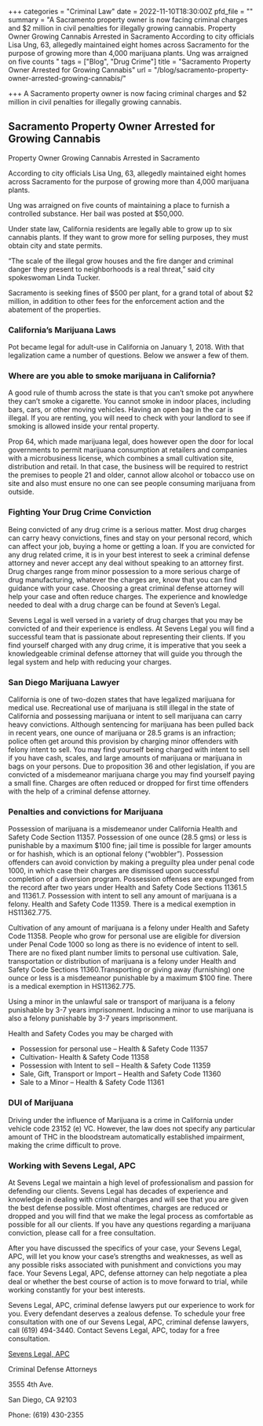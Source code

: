 +++
categories = "Criminal Law"
date = 2022-11-10T18:30:00Z
pfd_file = ""
summary = "A Sacramento property owner is now facing criminal charges and $2 million in civil penalties for illegally growing cannabis. Property Owner Growing Cannabis Arrested in Sacramento According to city officials Lisa Ung, 63, allegedly maintained eight homes across Sacramento for the purpose of growing more than 4,000 marijuana plants. Ung was arraigned on five counts "
tags = ["Blog", "Drug Crime"]
title = "Sacramento Property Owner Arrested for Growing Cannabis"
url = "/blog/sacramento-property-owner-arrested-growing-cannabis/"

+++
A Sacramento property owner is now facing criminal charges and $2 million in civil penalties for illegally growing cannabis.

## Sacramento Property Owner Arrested for Growing Cannabis

Property Owner Growing Cannabis Arrested in Sacramento

According to city officials Lisa Ung, 63, allegedly maintained eight homes across Sacramento for the purpose of growing more than 4,000 marijuana plants.

Ung was arraigned on five counts of maintaining a place to furnish a controlled substance. Her bail was posted at $50,000.

Under state law, California residents are legally able to grow up to six cannabis plants. If they want to grow more for selling purposes, they must obtain city and state permits.

“The scale of the illegal grow houses and the fire danger and criminal danger they present to neighborhoods is a real threat,” said city spokeswoman Linda Tucker.

Sacramento is seeking fines of $500 per plant, for a grand total of about $2 million, in addition to other fees for the enforcement action and the abatement of the properties.

### California’s Marijuana Laws

Pot became legal for adult-use in California on January 1, 2018. With that legalization came a number of questions. Below we answer a few of them.

### Where are you able to smoke marijuana in California?

A good rule of thumb across the state is that you can’t smoke pot anywhere they can’t smoke a cigarette. You cannot smoke in indoor places, including bars, cars, or other moving vehicles. Having an open bag in the car is illegal. If you are renting, you will need to check with your landlord to see if smoking is allowed inside your rental property.

Prop 64, which made marijuana legal, does however open the door for local governments to permit marijuana consumption at retailers and companies with a microbusiness license, which combines a small cultivation site, distribution and retail. In that case, the business will be required to restrict the premises to people 21 and older, cannot allow alcohol or tobacco use on site and also must ensure no one can see people consuming marijuana from outside.

### Fighting Your Drug Crime Conviction

Being convicted of any drug crime is a serious matter. Most drug charges can carry heavy convictions, fines and stay on your personal record, which can affect your job, buying a home or getting a loan. If you are convicted for any drug related crime, it is in your best interest to seek a criminal defense attorney and never accept any deal without speaking to an attorney first. Drug charges range from minor possession to a more serious charge of drug manufacturing, whatever the charges are, know that you can find guidance with your case. Choosing a great criminal defense attorney will help your case and often reduce charges. The experience and knowledge needed to deal with a drug charge can be found at Seven’s Legal.

Sevens Legal is well versed in a variety of drug charges that you may be convicted of and their experience is endless. At Sevens Legal you will find a successful team that is passionate about representing their clients. If you find yourself charged with any drug crime, it is imperative that you seek a knowledgeable criminal defense attorney that will guide you through the legal system and help with reducing your charges.

### San Diego Marijuana Lawyer

California is one of two-dozen states that have legalized marijuana for medical use. Recreational use of marijuana is still illegal in the state of California and possessing marijuana or intent to sell marijuana can carry heavy convictions. Although sentencing for marijuana has been pulled back in recent years, one ounce of marijuana or 28.5 grams is an infraction; police often get around this provision by charging minor offenders with felony intent to sell. You may find yourself being charged with intent to sell if you have cash, scales, and large amounts of marijuana or marijuana in bags on your persons. Due to proposition 36 and other legislation, if you are convicted of a misdemeanor marijuana charge you may find yourself paying a small fine. Charges are often reduced or dropped for first time offenders with the help of a criminal defense attorney.

### Penalties and convictions for Marijuana

Possession of marijuana is a misdemeanor under California Health and Safety Code Section 11357. Possession of one ounce (28.5 gms) or less is punishable by a maximum $100 fine; jail time is possible for larger amounts or for hashish, which is an optional felony (“wobbler”). Possession offenders can avoid conviction by making a preguilty plea under penal code 1000, in which case their charges are dismissed upon successful completion of a diversion program. Possession offenses are expunged from the record after two years under Health and Safety Code Sections 11361.5 and 11361.7. Possession with intent to sell any amount of marijuana is a felony. Health and Safety Code 11359. There is a medical exemption in HS11362.775.

Cultivation of any amount of marijuana is a felony under Health and Safety Code 11358. People who grow for personal use are eligible for diversion under Penal Code 1000 so long as there is no evidence of intent to sell. There are no fixed plant number limits to personal use cultivation. Sale, transportation or distribution of marijuana is a felony under Health and Safety Code Sections 11360.Transporting or giving away (furnishing) one ounce or less is a misdemeanor punishable by a maximum $100 fine. There is a medical exemption in HS11362.775.

Using a minor in the unlawful sale or transport of marijuana is a felony punishable by 3-7 years imprisonment. Inducing a minor to use marijuana is also a felony punishable by 3-7 years imprisonment.

Health and Safety Codes you may be charged with

* Possession for personal use – Health & Safety Code 11357
* Cultivation- Health & Safety Code 11358
* Possession with Intent to sell – Health & Safety Code 11359
* Sale, Gift, Transport or Import – Health and Safety Code 11360
* Sale to a Minor – Health & Safety Code 11361

### DUI of Marijuana

Driving under the influence of Marijuana is a crime in California under vehicle code 23152 (e) VC. However, the law does not specify any particular amount of THC in the bloodstream automatically established impairment, making the crime difficult to prove.

### Working with Sevens Legal, APC

At Sevens Legal we maintain a high level of professionalism and passion for defending our clients. Sevens Legal has decades of experience and knowledge in dealing with criminal charges and will see that you are given the best defense possible. Most oftentimes, charges are reduced or dropped and you will find that we make the legal process as comfortable as possible for all our clients. If you have any questions regarding a marijuana conviction, please call for a free consultation.

After you have discussed the specifics of your case, your Sevens Legal, APC, will let you know your case’s strengths and weaknesses, as well as any possible risks associated with punishment and convictions you may face. Your Sevens Legal, APC, defense attorney can help negotiate a plea deal or whether the best course of action is to move forward to trial, while working constantly for your best interests.

Sevens Legal, APC, criminal defense lawyers put our experience to work for you. Every defendant deserves a zealous defense. To schedule your free consultation with one of our Sevens Legal, APC, criminal defense lawyers, call (619) 494-3440. Contact Sevens Legal, APC, today for a free consultation.

[Sevens Legal, APC](https://www.sevenslegal.com/ "Sevens Legal, APC")

Criminal Defense Attorneys

3555 4th Ave.

San Diego, CA 92103

Phone: (619) 430-2355